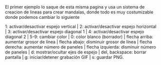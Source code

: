 El primer ejemplo lo saque de esta misma pagina y usa un sistema de creacion de lineas para crear mandalas, donde todo es muy costumizable donde podemos cambiar lo siguiente 

1: activar/desactivar espejo vertical | 
2: activar/desactivar espejo horizontal | 
3: activar/desactivar espejo diagonal 1 | 
4: activar/desactivar espejo diagonal 2 | 
5-9: cambiar color | 
0: color blanco (borrador) | 
flecha arriba: aumentar grosor de línea | 
flecha abajo: disminuir grosor de línea | 
flecha derecha: aumentar número de paneles |
flecha izquierda: disminuir número de paneles | 
d: mostrar/ocultar ejes de espejo | 
del, backspace: borrar pantalla |
g: iniciar/detener grabación GIF | 
s: guardar PNG.

